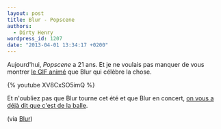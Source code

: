 ```yaml
---
layout: post
title: Blur - Popscene
authors:
  - Dirty Henry
wordpress_id: 1207
date: "2013-04-01 13:34:17 +0200"
---
```


Aujourd'hui, _Popscene_ a 21 ans. Et je ne voulais pas manquer de vous montrer
[le GIF animé](http://officialblur.tumblr.com/post/36888150968) que Blur qui
célèbre la chose.

{% youtube XV8CxSO5imQ %}

Et n'oubliez pas que Blur tourne cet été et que Blur en concert,
[on vous a déjà dit que c'est de la balle](514).

(via [Blur](http://officialblur.tumblr.com))
